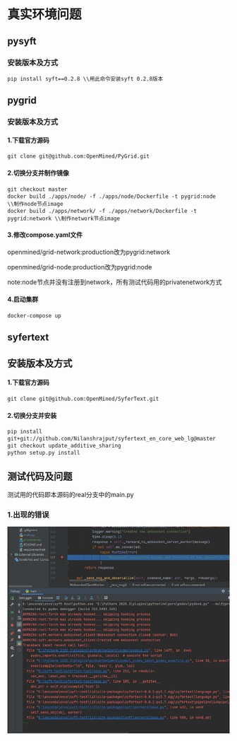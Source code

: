 # 真实环境问题

## pysyft

### 安装版本及方式
```shell
pip install syft==0.2.8 \\用此命令安装syft 0.2.8版本  
```

## pygrid
### 安装版本及方式

#### 1.下载官方源码
```shell
git clone git@github.com:OpenMined/PyGrid.git
```

#### 2.切换分支并制作镜像
```shell
git checkout master
docker build ./apps/node/ -f ./apps/node/Dockerfile -t pygrid:node \\制作node节点image
docker build ./apps/network/ -f ./apps/network/Dockerfile -t pygrid:network \\制作network节点image
```

#### 3.修改compose.yaml文件

openmined/grid-network:production改为pygrid:network

openmined/grid-node:production改为pygrid:node

note:node节点并没有注册到network，所有测试代码用的privatenetwork方式
#### 4.启动集群
```shell
docker-compose up
```

## syfertext
## 安装版本及方式
#### 1.下载官方源码
```shell
git clone git@github.com:OpenMined/SyferText.git
```

#### 2.切换分支并安装
```shell
pip install git+git://github.com/Nilanshrajput/syfertext_en_core_web_lg@master
git checkout update_additive_sharing
python setup.py install
```

## 测试代码及问题
测试用的代码即本源码的real分支中的main.py

### 1.出现的错误
![img](./error.png)